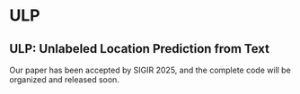 # ULP
## ULP: Unlabeled Location Prediction from Text

Our paper has been accepted by SIGIR 2025, and the complete code will be organized and released soon.
